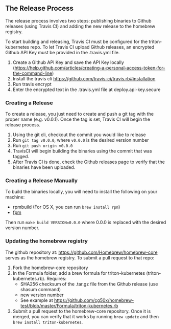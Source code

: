 ## The Release Process

The release process involves two steps: publishing binaries to Github releases (using Travis CI) and adding the new release to the homebrew registry.

To start building and releasing, Travis CI must be configured for the triton-kubernetes repo. To let Travis CI upload Github releases, an encrypted Github API Key must be provided in the .travis.yml file.
1. Create a Github API Key and save the API Key locally (https://help.github.com/articles/creating-a-personal-access-token-for-the-command-line)
2. Install the travis cli https://github.com/travis-ci/travis.rb#installation
3. Run travis encrypt <your-github-api-key-here>
4. Enter the encrypted text in the .travis.yml file at deploy.api-key.secure


### Creating a Release

To create a release, you just need to create and push a git tag with the proper name (e.g. v0.0.1). Once the tag is set, Travis CI will begin the release process.
1. Using the git cli, checkout the commit you would like to release
2. Run `git tag v0.0.0`, where `v0.0.0` is the desired version number
3. Run `git push origin v0.0.0` 
4. TravisCI will begin building the binaries using the commit that was tagged.
4. After Travis CI is done, check the Github releases page to verify that the binaries have been uploaded.

### Creating a Release Manually

To build the binaries locally, you will need to install the following on your machine:
* rpmbuild (For OS X, you can run `brew install rpm`)
* [fpm](https://github.com/jordansissel/fpm)

Then run `make build VERSION=0.0.0` where 0.0.0 is replaced with the desired version number.

### Updating the homebrew registry

The github repository at: https://github.com/Homebrew/homebrew-core serves as the homebrew registry. To submit a pull request to that repo:
1. Fork the homebrew-core repository
2. In the Formula folder, add a brew formula for triton-kubernetes (triton-kubernetes.rb). Requires:
    * SHA256 checksum of the .tar.gz file from the Github release (use shasum command)
    * new version number
    * See example at https://github.com/cg50x/homebrew-test/blob/master/Formula/triton-kubernetes.rb
3. Submit a pull request to the homebrew-core repository. Once it is merged, you can verify that it works by running `brew update` and then `brew install triton-kubernetes`.